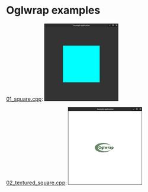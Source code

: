 Oglwrap examples
================

[01_square.cpp](src/cpp/01_square.cpp): ![01_square](screenshots/01_square.jpg) 

[02_textured_square.cpp](src/cpp/02_textured_square.cpp): ![02_textured_square](screenshots/02_textured_square.jpg)
